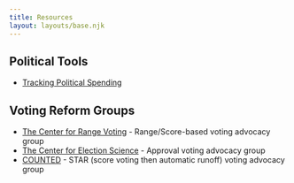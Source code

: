```yaml
---
title: Resources
layout: layouts/base.njk
---
```




## Political Tools

* [Tracking Political Spending](https://www.opensecrets.org)


## Voting Reform Groups

* [The Center for Range Voting](www.rangevoting.org) - Range/Score-based voting advocacy group
* [The Center for Election Science](https://electology.org/) - Approval voting advocacy group
* [COUNTED](https://www.counted.vote/) - STAR (score voting then automatic runoff) voting advocacy group
